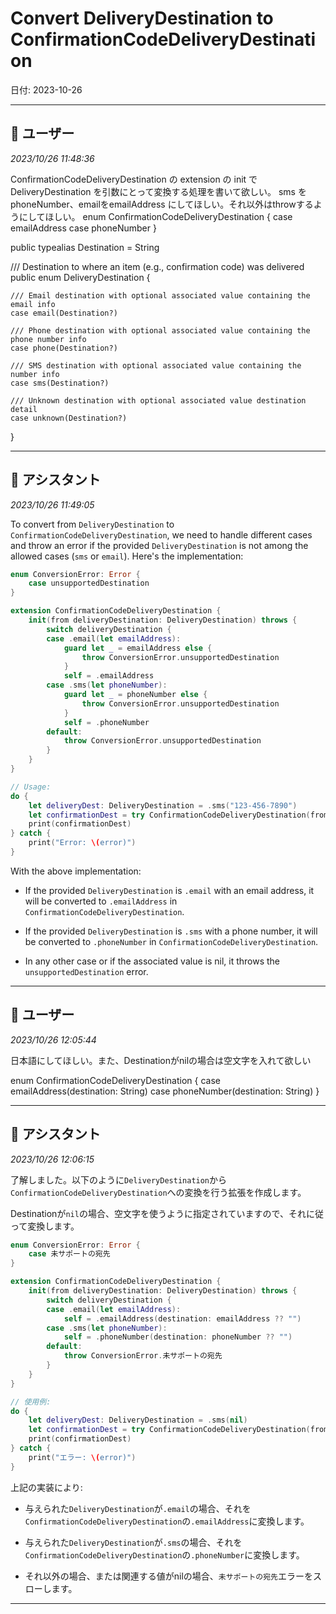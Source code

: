# Convert DeliveryDestination to ConfirmationCodeDeliveryDestination

日付: 2023-10-26

---

## 👤 ユーザー
*2023/10/26 11:48:36*

ConfirmationCodeDeliveryDestination の extension の init で DeliveryDestination を引数にとって変換する処理を書いて欲しい。
sms を phoneNumber、emailをemailAddress にしてほしい。それ以外はthrowするようにしてほしい。
enum ConfirmationCodeDeliveryDestination {
    case emailAddress
    case phoneNumber
}

public typealias Destination = String

/// Destination to where an item (e.g., confirmation code) was delivered
public enum DeliveryDestination {

    /// Email destination with optional associated value containing the email info
    case email(Destination?)

    /// Phone destination with optional associated value containing the phone number info
    case phone(Destination?)

    /// SMS destination with optional associated value containing the number info
    case sms(Destination?)

    /// Unknown destination with optional associated value destination detail
    case unknown(Destination?)
}

---

## 🤖 アシスタント
*2023/10/26 11:49:05*

To convert from `DeliveryDestination` to `ConfirmationCodeDeliveryDestination`, we need to handle different cases and throw an error if the provided `DeliveryDestination` is not among the allowed cases (`sms` or `email`). Here's the implementation:

```swift
enum ConversionError: Error {
    case unsupportedDestination
}

extension ConfirmationCodeDeliveryDestination {
    init(from deliveryDestination: DeliveryDestination) throws {
        switch deliveryDestination {
        case .email(let emailAddress):
            guard let _ = emailAddress else {
                throw ConversionError.unsupportedDestination
            }
            self = .emailAddress
        case .sms(let phoneNumber):
            guard let _ = phoneNumber else {
                throw ConversionError.unsupportedDestination
            }
            self = .phoneNumber
        default:
            throw ConversionError.unsupportedDestination
        }
    }
}

// Usage:
do {
    let deliveryDest: DeliveryDestination = .sms("123-456-7890")
    let confirmationDest = try ConfirmationCodeDeliveryDestination(from: deliveryDest)
    print(confirmationDest)
} catch {
    print("Error: \(error)")
}
```

With the above implementation:

- If the provided `DeliveryDestination` is `.email` with an email address, it will be converted to `.emailAddress` in `ConfirmationCodeDeliveryDestination`.
  
- If the provided `DeliveryDestination` is `.sms` with a phone number, it will be converted to `.phoneNumber` in `ConfirmationCodeDeliveryDestination`.

- In any other case or if the associated value is nil, it throws the `unsupportedDestination` error.

---

## 👤 ユーザー
*2023/10/26 12:05:44*

日本語にしてほしい。また、Destinationがnilの場合は空文字を入れて欲しい

enum ConfirmationCodeDeliveryDestination {
    case emailAddress(destination: String)
    case phoneNumber(destination: String)
}

---

## 🤖 アシスタント
*2023/10/26 12:06:15*

了解しました。以下のように`DeliveryDestination`から`ConfirmationCodeDeliveryDestination`への変換を行う拡張を作成します。

Destinationが`nil`の場合、空文字を使うように指定されていますので、それに従って変換します。

```swift
enum ConversionError: Error {
    case 未サポートの宛先
}

extension ConfirmationCodeDeliveryDestination {
    init(from deliveryDestination: DeliveryDestination) throws {
        switch deliveryDestination {
        case .email(let emailAddress):
            self = .emailAddress(destination: emailAddress ?? "")
        case .sms(let phoneNumber):
            self = .phoneNumber(destination: phoneNumber ?? "")
        default:
            throw ConversionError.未サポートの宛先
        }
    }
}

// 使用例:
do {
    let deliveryDest: DeliveryDestination = .sms(nil)
    let confirmationDest = try ConfirmationCodeDeliveryDestination(from: deliveryDest)
    print(confirmationDest)
} catch {
    print("エラー: \(error)")
}
```

上記の実装により:

- 与えられた`DeliveryDestination`が`.email`の場合、それを`ConfirmationCodeDeliveryDestination`の`.emailAddress`に変換します。
  
- 与えられた`DeliveryDestination`が`.sms`の場合、それを`ConfirmationCodeDeliveryDestination`の`.phoneNumber`に変換します。

- それ以外の場合、または関連する値がnilの場合、`未サポートの宛先`エラーをスローします。

---
